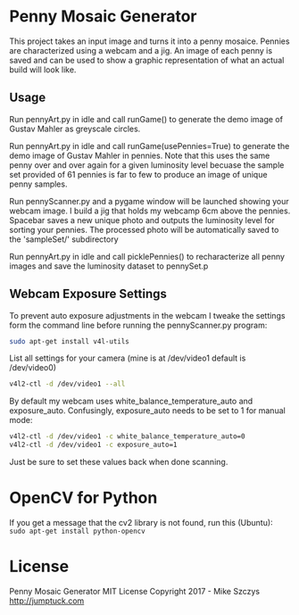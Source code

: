 Penny Mosaic Generator
======================

This project takes an input image and turns it into a penny mosaice. Pennies are characterized using a webcam and a jig. An image of each penny is saved and can be used to show a graphic representation of what an actual build will look like.

Usage
-----

Run pennyArt.py in idle and call runGame() to generate the demo image of Gustav Mahler as greyscale circles.

Run pennyArt.py in idle and call runGame(usePennies=True) to generate the demo image of Gustav Mahler in pennies. Note that this uses the same penny over and over again for a given luminosity level becuase the sample set provided of 61 pennies is far to few to produce an image of unique penny samples.

Run pennyScanner.py and a pygame window will be launched showing your webcam image. I build a jig that holds my webcamp 6cm above the pennies. Spacebar saves a new unique photo and outputs the luminosity level for sorting your pennies. The processed photo will be automatically saved to the 'sampleSet/' subdirectory

Run pennyArt.py in idle and call picklePennies() to recharacterize all penny images and save the luminosity dataset to pennySet.p

Webcam Exposure Settings
------------------------

To prevent auto exposure adjustments in the webcam I tweake the settings form the command line before running the pennyScanner.py program:

```bash
sudo apt-get install v4l-utils
```
List all settings for your camera (mine is at /dev/video1 default is /dev/video0)

```bash
v4l2-ctl -d /dev/video1 --all
```

By default my webcam uses white_balance_temperature_auto and exposure_auto. Confusingly, exposure_auto needs to be set to 1 for manual mode:

```bash
v4l2-ctl -d /dev/video1 -c white_balance_temperature_auto=0
v4l2-ctl -d /dev/video1 -c exposure_auto=1
```

Just be sure to set these values back when done scanning.

OpenCV for Python
=================
If you get a message that the cv2 library is not found, run this (Ubuntu):
```sudo apt-get install python-opencv```


License
=======

Penny Mosaic Generator
MIT License
Copyright 2017 - Mike Szczys
http://jumptuck.com
